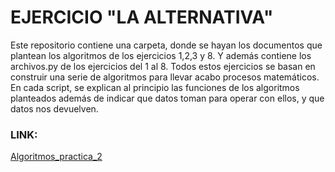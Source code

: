 # EJERCICIO "LA ALTERNATIVA"

Este repositorio contiene una carpeta, donde se hayan los documentos que plantean los algoritmos de los ejercicios 1,2,3 y 8. Y además contiene los archivos.py de los ejercicios del 1 al 8.
Todos estos ejercicios se basan en construir una serie de algoritmos para llevar acabo procesos matemáticos. En cada script, se explican al principio las funciones de los algoritmos planteados
además de indicar que datos toman para operar con ellos, y que datos nos devuelven.

### LINK:
[Algoritmos_practica_2](https://github.com/Valdi183/Algoritmos_LaAlternativa)
